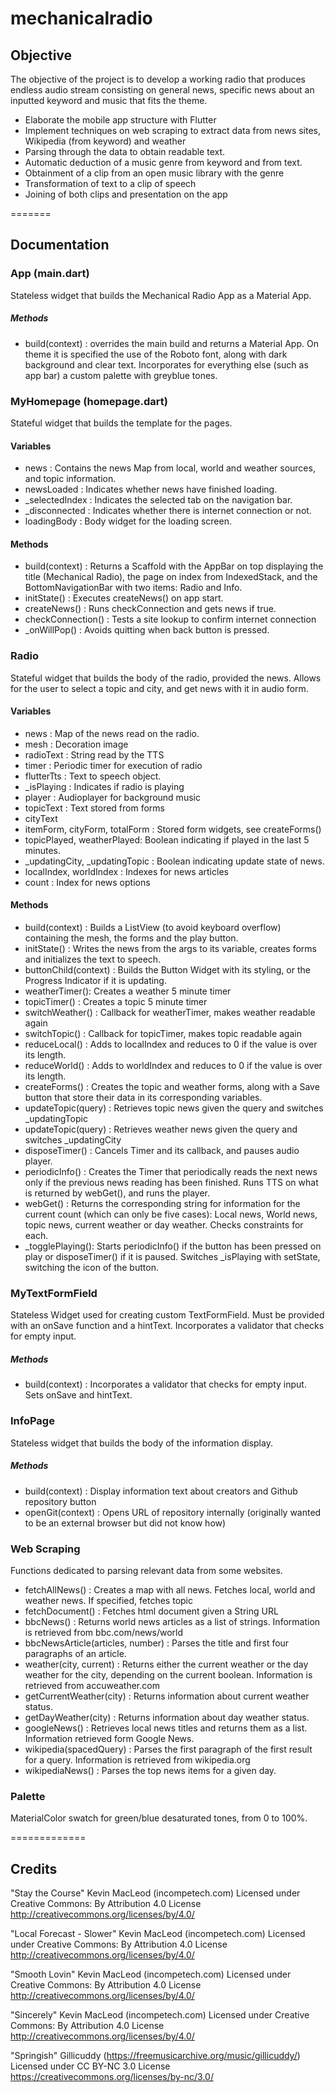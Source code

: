 # mechanicalradio

## Objective

The objective of the project is to develop a working radio that produces endless audio stream consisting on general news, specific news about an inputted keyword and music that fits the theme.

-	Elaborate the mobile app structure with Flutter
-	Implement techniques on web scraping to extract data from news sites, Wikipedia (from keyword) and weather
-	Parsing through the data to obtain readable text.
-	Automatic deduction of a music genre from keyword and from text.
-	Obtainment of a clip from an open music library with the genre
-	Transformation of text to a clip of speech
-	Joining of both clips and presentation on the app



=======
## Documentation
### App (main.dart)

Stateless widget that builds the Mechanical Radio App as a Material App.
##### Methods
- build(context) : overrides the main build and returns a Material App. On theme it is specified the use of the Roboto font, along with dark background and clear text. Incorporates for everything else (such as app bar) a custom palette with greyblue tones.

### MyHomepage (homepage.dart)

Stateful widget that builds the template for the pages.
#### Variables
- news : Contains the news Map from local, world and weather sources, and topic information.
- newsLoaded : Indicates whether news have finished loading.
- _selectedIndex : Indicates the selected tab on the navigation bar.
- _disconnected : Indicates whether there is internet connection or not.
- loadingBody : Body widget for the loading screen.

#### Methods
- build(context) : Returns a Scaffold with the AppBar on top displaying the title (Mechanical Radio), the page on index from IndexedStack, and the BottomNavigationBar with two items: Radio and Info.
- initState() : Executes createNews() on app start.
- createNews() : Runs checkConnection and gets news if true.
- checkConnection() : Tests a site lookup to confirm internet connection
- _onWillPop() : Avoids quitting when back button is pressed.


### Radio

Stateful widget that builds the body of the radio, provided the news. Allows for the user to select a topic and city, and get news with it in audio form.

#### Variables 
- news : Map of the news read on the radio.
- mesh : Decoration image
- radioText : String read by the TTS
- timer : Periodic timer for execution of radio
- flutterTts : Text to speech object.
- _isPlaying : Indicates if radio is playing
- player : Audioplayer for background music
- topicText : Text stored from forms
- cityText
- itemForm, cityForm, totalForm : Stored form widgets, see createForms()
- topicPlayed, weatherPlayed: Boolean indicating if played in the last 5 minutes.
- _updatingCity, _updatingTopic : Boolean indicating update state of news.
- localIndex, worldIndex : Indexes for news articles
- count : Index for news options

#### Methods
- build(context) : Builds a ListView (to avoid keyboard overflow) containing the mesh, the forms and the play button.
- initState() : Writes the news from the args to its variable, creates forms and initializes the text to speech.
- buttonChild(context) : Builds the Button Widget with its styling, or the Progress Indicator if it is updating.
- weatherTimer(): Creates a weather 5 minute timer
- topicTimer() : Creates a topic 5 minute timer
- switchWeather() : Callback for weatherTimer, makes weather readable again
- switchTopic() : Callback for topicTimer, makes topic readable again
- reduceLocal() : Adds to localIndex and reduces to 0 if the value is over its length.
- reduceWorld() : Adds to worldIndex and reduces to 0 if the value is over its length.
- createForms() : Creates the topic and weather forms, along with a Save button that store their data in its corresponding variables.
- updateTopic(query) : Retrieves topic news given the query and switches _updatingTopic
- updateTopic(query) : Retrieves weather news given the query and switches _updatingCity
- disposeTimer() : Cancels Timer and its callback, and pauses audio player.
- periodicInfo() : Creates the Timer that periodically reads the next news only if the previous news reading has been finished. Runs TTS on what is returned by webGet(), and runs the player. 
- webGet() : Returns the corresponding string for information for the current count (which can only be five cases): Local news, World news, topic news, current weather or day weather. Checks constraints for each.
- _togglePlaying(): Starts periodicInfo() if the button has been pressed on play or disposeTimer() if it is paused. Switches _isPlaying with setState, switching the icon of the button.


### MyTextFormField

Stateless Widget used for creating custom TextFormField. Must be provided with an onSave function and a hintText. Incorporates a validator that checks for empty input.
##### Methods
- build(context) : Incorporates a validator that checks for empty input. Sets onSave and hintText.


### InfoPage
Stateless widget that builds the body of the information display.
##### Methods
- build(context) : Display information text about creators and Github repository button
- openGit(context) : Opens URL of repository internally (originally wanted to be an external browser but did not know how)

### Web Scraping

Functions dedicated to parsing relevant data from some websites.

- fetchAllNews() : Creates a map with all news. Fetches local, world and weather news. If specified, fetches topic
- fetchDocument() : Fetches html document given a String URL
- bbcNews() : Returns world news articles as a list of strings. Information is retrieved from bbc.com/news/world
- bbcNewsArticle(articles, number) : Parses the title and first four paragraphs of an article.
- weather(city, current) : Returns either the current weather or the day weather for the city, depending on the current boolean. Information is retrieved from accuweather.com
- getCurrentWeather(city) : Returns information about current weather status.
- getDayWeather(city) : Returns information about day weather status.
- googleNews() : Retrieves local news titles and returns them as a list. Information retrieved form Google News.
- wikipedia(spacedQuery) : Parses the first paragraph of the first result for a query. Information is retrieved from wikipedia.org
- wikipediaNews() : Parses the top news items for a given day.

### Palette

MaterialColor swatch for green/blue desaturated tones, from 0 to 100%.

=============
## Credits
"Stay the Course" Kevin MacLeod (incompetech.com)
Licensed under Creative Commons: By Attribution 4.0 License
http://creativecommons.org/licenses/by/4.0/

"Local Forecast - Slower" Kevin MacLeod (incompetech.com)
Licensed under Creative Commons: By Attribution 4.0 License
http://creativecommons.org/licenses/by/4.0/

"Smooth Lovin" Kevin MacLeod (incompetech.com)
Licensed under Creative Commons: By Attribution 4.0 License
http://creativecommons.org/licenses/by/4.0/

"Sincerely" Kevin MacLeod (incompetech.com)
Licensed under Creative Commons: By Attribution 4.0 License
http://creativecommons.org/licenses/by/4.0/

"Springish" Gillicuddy (https://freemusicarchive.org/music/gillicuddy/)
Licensed under CC BY-NC 3.0 License
https://creativecommons.org/licenses/by-nc/3.0/
